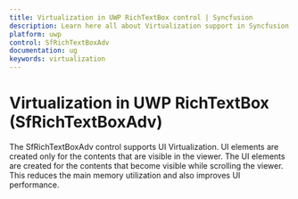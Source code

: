 ```yaml
---
title: Virtualization in UWP RichTextBox control | Syncfusion
description: Learn here all about Virtualization support in Syncfusion UWP RichTextBox (SfRichTextBoxAdv) control and more.
platform: uwp
control: SfRichTextBoxAdv
documentation: ug
keywords: virtualization
---
```

# Virtualization in UWP RichTextBox (SfRichTextBoxAdv)

The SfRichTextBoxAdv control supports UI Virtualization. UI elements are created only for the contents that are visible in the viewer. The UI elements are created for the contents that become visible while scrolling the viewer. This reduces the main memory utilization and also improves UI performance.
